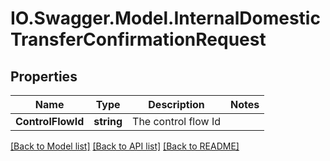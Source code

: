 # IO.Swagger.Model.InternalDomesticTransferConfirmationRequest
## Properties

Name | Type | Description | Notes
------------ | ------------- | ------------- | -------------
**ControlFlowId** | **string** | The control flow Id | 

[[Back to Model list]](../README.md#documentation-for-models) [[Back to API list]](../README.md#documentation-for-api-endpoints) [[Back to README]](../README.md)

